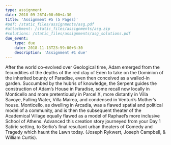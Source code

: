 ```yaml
---
type: assignment
date: 2018-09-26T4:00:00+4:30
title: 'Assignment #5 (5 Pages)'
#pdf: /static_files/assignments/asg.pdf
#attachment: /static_files/assignments/asg.zip
#solutions: /static_files/assignments/asg_solutions.pdf
due_event: 
    type: due
    date: 2018-11-13T23:59:00+3:30
    description: 'Assignment #1 due'
---
```

After the world co-evolved over Geological time, Adam emerged from the fecundities of the depths of the red clay of Eden to take on the Dominion of the inherited bounty of Paradise, even then conceived as a walled-in garden. Succumbed by the hubris of knowledge, the Serpent guides the construction of Adam’s House in Paradise, some recall now locally in Monticello and more pretentiously in Parcel X, more distantly in Villa Savoye, Falling Water, Villa Mairea, and condensed in Venturi’s Mother’s house. Monticello, as dwelling in Arcadia, was a flawed spatial and political model of a community, and is then the subsequent theater of the Academical Village equally flawed as a model of Raphael’s more inclusive School of Athens. Advanced this creation story journeyed from your Day 1 Satiric setting, to Serlio’s final resultant urban theaters of Comedy and Tragedy which haunt the Lawn today.
(Joseph Rykwert, Joseph Campbell, & William Curtis).